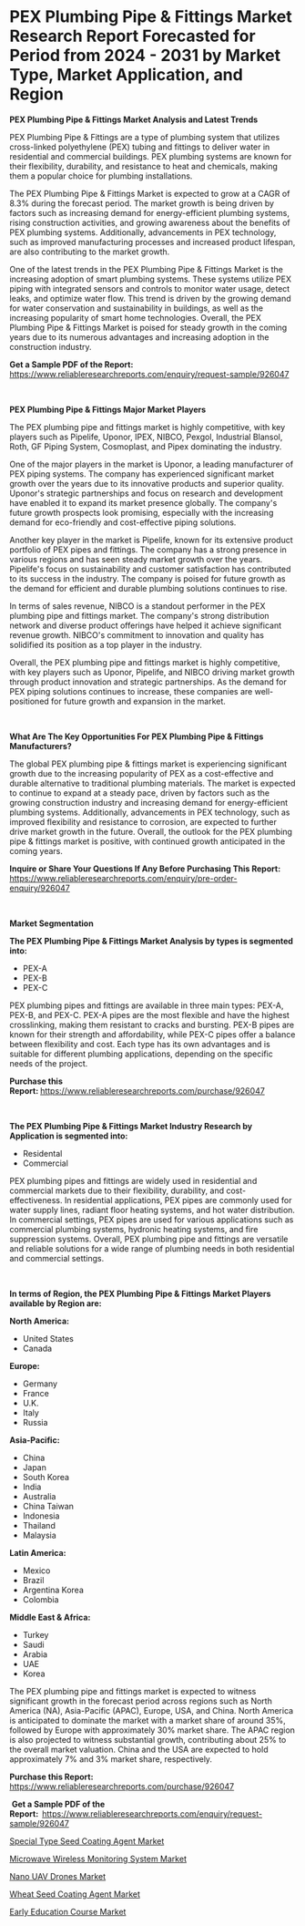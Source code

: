 <p><h1>PEX Plumbing Pipe & Fittings Market Research Report Forecasted for Period from 2024 -  2031 by Market Type, Market Application, and Region</h1></p><p><strong>PEX Plumbing Pipe & Fittings Market Analysis and Latest Trends</strong></p>
<p><p>PEX Plumbing Pipe & Fittings are a type of plumbing system that utilizes cross-linked polyethylene (PEX) tubing and fittings to deliver water in residential and commercial buildings. PEX plumbing systems are known for their flexibility, durability, and resistance to heat and chemicals, making them a popular choice for plumbing installations.</p><p>The PEX Plumbing Pipe & Fittings Market is expected to grow at a CAGR of 8.3% during the forecast period. The market growth is being driven by factors such as increasing demand for energy-efficient plumbing systems, rising construction activities, and growing awareness about the benefits of PEX plumbing systems. Additionally, advancements in PEX technology, such as improved manufacturing processes and increased product lifespan, are also contributing to the market growth.</p><p>One of the latest trends in the PEX Plumbing Pipe & Fittings Market is the increasing adoption of smart plumbing systems. These systems utilize PEX piping with integrated sensors and controls to monitor water usage, detect leaks, and optimize water flow. This trend is driven by the growing demand for water conservation and sustainability in buildings, as well as the increasing popularity of smart home technologies. Overall, the PEX Plumbing Pipe & Fittings Market is poised for steady growth in the coming years due to its numerous advantages and increasing adoption in the construction industry.</p></p>
<p><strong>Get a Sample PDF of the Report:&nbsp;</strong> <a href="https://www.reliableresearchreports.com/enquiry/request-sample/926047">https://www.reliableresearchreports.com/enquiry/request-sample/926047</a></p>
<p>&nbsp;</p>
<p><strong>PEX Plumbing Pipe & Fittings Major Market Players</strong></p>
<p><p>The PEX plumbing pipe and fittings market is highly competitive, with key players such as Pipelife, Uponor, IPEX, NIBCO, Pexgol, Industrial Blansol, Roth, GF Piping System, Cosmoplast, and Pipex dominating the industry. </p><p>One of the major players in the market is Uponor, a leading manufacturer of PEX piping systems. The company has experienced significant market growth over the years due to its innovative products and superior quality. Uponor's strategic partnerships and focus on research and development have enabled it to expand its market presence globally. The company's future growth prospects look promising, especially with the increasing demand for eco-friendly and cost-effective piping solutions.</p><p>Another key player in the market is Pipelife, known for its extensive product portfolio of PEX pipes and fittings. The company has a strong presence in various regions and has seen steady market growth over the years. Pipelife's focus on sustainability and customer satisfaction has contributed to its success in the industry. The company is poised for future growth as the demand for efficient and durable plumbing solutions continues to rise.</p><p>In terms of sales revenue, NIBCO is a standout performer in the PEX plumbing pipe and fittings market. The company's strong distribution network and diverse product offerings have helped it achieve significant revenue growth. NIBCO's commitment to innovation and quality has solidified its position as a top player in the industry.</p><p>Overall, the PEX plumbing pipe and fittings market is highly competitive, with key players such as Uponor, Pipelife, and NIBCO driving market growth through product innovation and strategic partnerships. As the demand for PEX piping solutions continues to increase, these companies are well-positioned for future growth and expansion in the market.</p></p>
<p>&nbsp;</p>
<p><strong>What Are The Key Opportunities For PEX Plumbing Pipe & Fittings Manufacturers?</strong></p>
<p><p>The global PEX plumbing pipe & fittings market is experiencing significant growth due to the increasing popularity of PEX as a cost-effective and durable alternative to traditional plumbing materials. The market is expected to continue to expand at a steady pace, driven by factors such as the growing construction industry and increasing demand for energy-efficient plumbing systems. Additionally, advancements in PEX technology, such as improved flexibility and resistance to corrosion, are expected to further drive market growth in the future. Overall, the outlook for the PEX plumbing pipe & fittings market is positive, with continued growth anticipated in the coming years.</p></p>
<p><strong>Inquire or Share Your Questions If Any Before Purchasing This Report:</strong> <a href="https://www.reliableresearchreports.com/enquiry/pre-order-enquiry/926047">https://www.reliableresearchreports.com/enquiry/pre-order-enquiry/926047</a></p>
<p>&nbsp;</p>
<p><strong>Market Segmentation</strong></p>
<p><strong>The PEX Plumbing Pipe & Fittings Market Analysis by types is segmented into:</strong></p>
<p><ul><li>PEX-A</li><li>PEX-B</li><li>PEX-C</li></ul></p>
<p><p>PEX plumbing pipes and fittings are available in three main types: PEX-A, PEX-B, and PEX-C. PEX-A pipes are the most flexible and have the highest crosslinking, making them resistant to cracks and bursting. PEX-B pipes are known for their strength and affordability, while PEX-C pipes offer a balance between flexibility and cost. Each type has its own advantages and is suitable for different plumbing applications, depending on the specific needs of the project.</p></p>
<p><strong>Purchase this Report:&nbsp;</strong><a href="https://www.reliableresearchreports.com/purchase/926047">https://www.reliableresearchreports.com/purchase/926047</a></p>
<p>&nbsp;</p>
<p><strong>The PEX Plumbing Pipe & Fittings Market Industry Research by Application is segmented into:</strong></p>
<p><ul><li>Residental</li><li>Commercial</li></ul></p>
<p><p>PEX plumbing pipes and fittings are widely used in residential and commercial markets due to their flexibility, durability, and cost-effectiveness. In residential applications, PEX pipes are commonly used for water supply lines, radiant floor heating systems, and hot water distribution. In commercial settings, PEX pipes are used for various applications such as commercial plumbing systems, hydronic heating systems, and fire suppression systems. Overall, PEX plumbing pipe and fittings are versatile and reliable solutions for a wide range of plumbing needs in both residential and commercial settings.</p></p>
<p>&nbsp;</p>
<p><strong>In terms of Region, the PEX Plumbing Pipe & Fittings Market Players available by Region are:</strong></p>
<p>
    <p> <strong> North America: </strong>
        <ul>
            <li>United States</li>
            <li>Canada</li>
        </ul>
        </p> 
    <p> <strong> Europe: </strong>
        <ul>
            <li>Germany</li>
            <li>France</li>
            <li>U.K.</li>
            <li>Italy</li>
            <li>Russia</li>
        </ul>
        </p> 
    <p> <strong> Asia-Pacific: </strong>
        <ul>
            <li>China</li>
            <li>Japan</li>
            <li>South Korea</li>
            <li>India</li>
            <li>Australia</li>
            <li>China Taiwan</li>
            <li>Indonesia</li>
            <li>Thailand</li>
            <li>Malaysia</li>
        </ul>
        </p> 
    <p> <strong> Latin America: </strong>
        <ul>
            <li>Mexico</li>
            <li>Brazil</li>
            <li>Argentina Korea</li>
            <li>Colombia</li>
        </ul>
        </p> 
    <p> <strong> Middle East & Africa: </strong>
        <ul>
            <li>Turkey</li>
            <li>Saudi</li>
            <li>Arabia</li>
            <li>UAE</li>
            <li>Korea</li>
        </ul>
    </p>
    </p>
<p><p>The PEX plumbing pipe and fittings market is expected to witness significant growth in the forecast period across regions such as North America (NA), Asia-Pacific (APAC), Europe, USA, and China. North America is anticipated to dominate the market with a market share of around 35%, followed by Europe with approximately 30% market share. The APAC region is also projected to witness substantial growth, contributing about 25% to the overall market valuation. China and the USA are expected to hold approximately 7% and 3% market share, respectively.</p></p>
<p><strong>Purchase this Report: </strong><a href="https://www.reliableresearchreports.com/purchase/926047">https://www.reliableresearchreports.com/purchase/926047</a></p>
<p>&nbsp;<strong>Get a Sample PDF of the Report:&nbsp;&nbsp;</strong><a href="https://www.reliableresearchreports.com/enquiry/request-sample/926047">https://www.reliableresearchreports.com/enquiry/request-sample/926047</a></p>
<p><strong></strong></p>
<p><p><a href="https://github.com/Hazelklievgspy6vdcsmu106w/Market-Research-Report-List-1/blob/main/special-type-seed-coating-agent-market.md">Special Type Seed Coating Agent Market</a></p><p><a href="https://issuu.com/reportprime-2/docs/microwave-wireless-monitoring-system-market-size-2">Microwave Wireless Monitoring System Market</a></p><p><a href="https://issuu.com/reportprime-2/docs/nano-uav-drones-market-size-2030.pptx">Nano UAV Drones Market</a></p><p><a href="https://github.com/ChiragRp1/Market-Research-Report-List-3/blob/main/wheat-seed-coating-agent-market.md">Wheat Seed Coating Agent Market</a></p><p><a href="https://medium.com/@anmolreportprime/early-education-course-market-size-reveals-the-best-marketing-channels-in-global-industry-876f11affb52">Early Education Course Market</a></p></p>